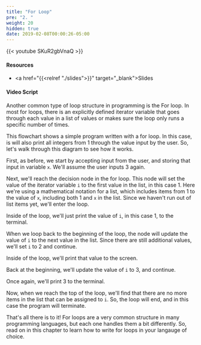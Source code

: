 ```yaml
---
title: "For Loop"
pre: "2. "
weight: 20
hidden: true
date: 2019-02-08T00:00:26-05:00
---
```


{{< youtube SKuR2gbVnaQ >}}

#### Resources

* <a href="{{<relref "./slides">}}" target="_blank">Slides</a>

#### Video Script

Another common type of loop structure in programming is the For loop. In most for loops, there is an explicitly defined iterator variable that goes through each value in a list of values or makes sure the loop only runs a specific number of times.

This flowchart shows a simple program written with a for loop. In this case, is will also print all integers from 1 through the value input by the user. So, let's walk through this diagram to see how it works.

First, as before, we start by accepting input from the user, and storing that input in variable `x`. We'll assume the user inputs 3 again.

Next, we'll reach the decision node in the for loop. This node will set the value of the iterator variable `i` to the first value in the list, in this case 1. Here we're using a mathematical notation for a list, which includes items from 1 to the value of `x`, including both 1 and `x` in the list. Since we haven't run out of list items yet, we'll enter the loop.

Inside of the loop, we'll just print the value of `i`, in this case 1, to the terminal.

When we loop back to the beginning of the loop, the node will update the value of `i` to the next value in the list. Since there are still additional values, we'll set `i` to 2 and continue.

Inside of the loop, we'll print that value to the screen.

Back at the beginning, we'll update the value of `i` to 3, and continue.

Once again, we'll print 3 to the terminal.

Now, when we reach the top of the loop, we'll find that there are no more items in the list that can be assigned to `i`. So, the loop will end, and in this case the program will terminate.

That's all there is to it! For loops are a very common structure in many programming languages, but each one handles them a bit differently. So, read on in this chapter to learn how to write for loops in your langauge of choice.
